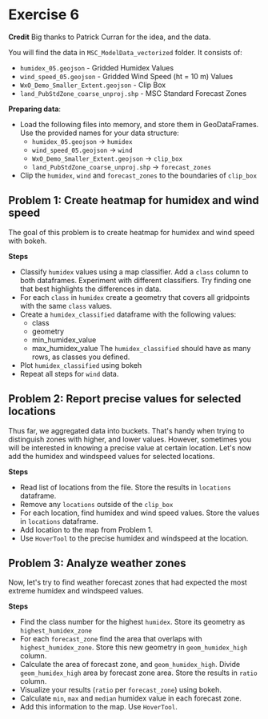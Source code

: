 # Exercise 6

**Credit**
Big thanks to Patrick Curran for the idea, and the data.

You will find the data in `MSC_ModelData_vectorized` folder. It consists of:
* `humidex_05.geojson` - Gridded Humidex Values
* `wind_speed_05.geojson` - Gridded Wind Speed (ht = 10 m) Values
* `WxO_Demo_Smaller_Extent.geojson` - Clip Box
* `land_PubStdZone_coarse_unproj.shp` - MSC Standard Forecast Zones


**Preparing data**:
* Load the following files into memory, and store them in GeoDataFrames. Use the provided names for your data structure:
    * `humidex_05.geojson` -> `humidex`
    * `wind_speed_05.geojson` -> `wind`
    * `WxO_Demo_Smaller_Extent.geojson` -> `clip_box`
    * `land_PubStdZone_coarse_unproj.shp` -> `forecast_zones`
* Clip the `humidex`, `wind` and `forecast_zones` to the boundaries of `clip_box`

## Problem 1: Create heatmap for humidex and wind speed

The goal of this problem is to create heatmap for humidex and wind speed with bokeh.

**Steps**
* Classify `humidex` values using a map classifier. Add a `class` column to both dataframes.
    Experiment with different classifiers. Try finding one that best highlights the differences in data.
* For each `class` in `humidex` create a geometry that covers all gridpoints with the same `class` values.
* Create a `humidex_classified` dataframe with the following values:
    * class
    * geometry
    * min_humidex_value
    * max_humidex_value
    The `humidex_classified` should have as many rows, as classes you defined.
* Plot `humidex_classified` using bokeh
* Repeat all steps for `wind` data.


## Problem 2: Report precise values for selected locations

Thus far, we aggregated data into buckets. That's handy when trying to distinguish zones with higher, and lower values.
However, sometimes you will be interested in knowing a precise value at certain location. Let's now add the humidex and windspeed values for selected locations.

**Steps**
* Read list of locations from the file. Store the results in `locations` dataframe.
* Remove any `locations` outside of the `clip_box`
* For each location, find humidex and wind speed values. Store the values in `locations` dataframe.
* Add location to the map from Problem 1.
* Use `HoverTool` to the precise humidex and windspeed at the location.


## Problem 3: Analyze weather zones

Now, let's try to find weather forecast zones that had expected the most extreme humidex and windspeed values.

**Steps**
* Find the class number for the highest `humidex`. Store its geometry as `highest_humidex_zone`
* For each `forecast_zone` find the area that overlaps with `highest_humidex_zone`.
Store this new geometry in `geom_humidex_high` column.
* Calculate the area of forecast zone, and `geom_humidex_high`. Divide `geom_humidex_high` area by forecast zone area.
  Store the results in `ratio` column.
* Visualize your results (`ratio` per `forecast_zone`) using bokeh.
* Calculate `min`, `max` and `median` humidex value in each forecast zone.
* Add this information to the map. Use `HoverTool`.
